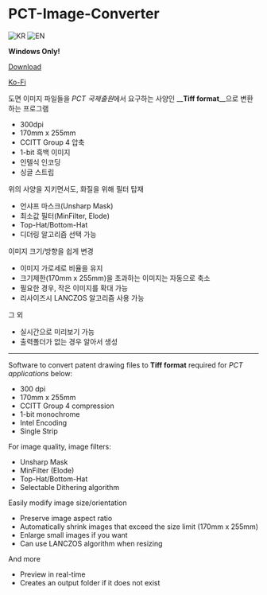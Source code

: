 # PCT-Image-Converter

![KR](https://github.com/user-attachments/assets/c77e3097-f256-4b84-ad50-2b6a575e1c89)
![EN](https://github.com/user-attachments/assets/04f05e7c-f74c-4fb9-a890-793048f6ac33)


**Windows Only!**

[Download](https://github.com/iygfa/PCT-Image-Converter/releases/download/v0.1.0/PCTImageConverter.0.1.0.exe)

[Ko-Fi](https://ko-fi.com/gwlee)

도면 이미지 파일들을 *PCT 국제출원*에서 요구하는 사양인 __**Tiff format**__으로 변환하는 프로그램
- 300dpi
- 170mm x 255mm
- CCITT Group 4 압축
- 1-bit 흑백 이미지
- 인텔식 인코딩
- 싱글 스트립

위의 사양을 지키면서도, 화질을 위해 필터 탑재
- 언샤프 마스크(Unsharp Mask)
- 최소값 필터(MinFilter, Elode)
- Top-Hat/Bottom-Hat
- 디더링 알고리즘 선택 가능

이미지 크기/방향을 쉽게 변경
- 이미지 가로세로 비율을 유지
- 크기제한(170mm x 255mm)을 초과하는 이미지는 자동으로 축소
- 필요한 경우, 작은 이미지를 확대 가능
- 리사이즈시 LANCZOS 알고리즘 사용 가능

그 외
- 실시간으로 미리보기 가능
- 출력폴더가 없는 경우 알아서 생성

----------------------------------------------------------------------

Software to convert patent drawing files to __**Tiff format**__ required for *PCT applications* below:
- 300 dpi
- 170mm x 255mm
- CCITT Group 4 compression
- 1-bit monochrome
- Intel Encoding
- Single Strip

For image quality, image filters:
- Unsharp Mask
- MinFilter (Elode)
- Top-Hat/Bottom-Hat
- Selectable Dithering algorithm

Easily modify image size/orientation
- Preserve image aspect ratio
- Automatically shrink images that exceed the size limit (170mm x 255mm)
- Enlarge small images if you want
- Can use LANCZOS algorithm when resizing

And more
- Preview in real-time
- Creates an output folder if it does not exist
